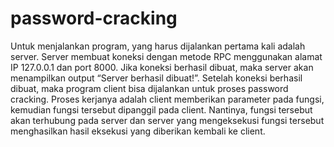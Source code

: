 # password-cracking

Untuk menjalankan program, yang harus dijalankan pertama kali adalah server. Server
membuat koneksi dengan metode RPC menggunakan alamat IP 127.0.0.1 dan port
8000. Jika koneksi berhasil dibuat, maka server akan menampilkan output “Server
berhasil dibuat!”. Setelah koneksi berhasil dibuat, maka program client bisa
dijalankan untuk proses password cracking. Proses kerjanya adalah client memberikan
parameter pada fungsi, kemudian fungsi tersebut dipanggil pada client. Nantinya,
fungsi tersebut akan terhubung pada server dan server yang mengeksekusi fungsi
tersebut menghasilkan hasil eksekusi yang diberikan kembali ke client. 
